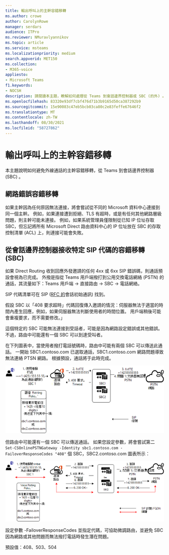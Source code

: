 ```yaml
---
title: 輸出呼叫上的主幹容錯移轉
ms.author: crowe
author: CarolynRowe
manager: serdars
audience: ITPro
ms.reviewer: NMuravlyannikov
ms.topic: article
ms.service: msteams
ms.localizationpriority: medium
search.appverid: MET150
ms.collection:
- M365-voice
appliesto:
- Microsoft Teams
f1.keywords:
- NOCSH
description: 請閱讀本主題，瞭解如何處理從 Teams 到會話邊界控制器或 SBC (的外) 。
ms.openlocfilehash: 83320e93df7cbf476d71b3b9165d50ca387292b9
ms.sourcegitcommit: 15e90083c47eb5bcb03ca80c2e83feffe67646f2
ms.translationtype: MT
ms.contentlocale: zh-TW
ms.lasthandoff: 08/30/2021
ms.locfileid: "58727862"
---
```

# <a name="trunk-failover-on-outbound-calls"></a>輸出呼叫上的主幹容錯移轉

本主題說明如何避免外線通話的主幹容錯移轉，從 Teams 到會話邊界控制器 (SBC) 。

## <a name="failover-on-network-errors"></a>網路錯誤容錯移轉

如果主幹因為任何原因無法連接，將會嘗試從不同的 Microsoft 資料中心連接到同一個主幹。 例如，如果連接遭到拒絕、TLS 有超時，或是有任何其他網路層級問題，則主幹可能未連接。
例如，如果系統管理員僅限制從已知 IP 位址存取 SBC，但忘記將所有 Microsoft Direct 路由資料中心的 IP 位址放在 SBC 的存取控制清單 (ACL) 上，則連接可能會失敗。 

## <a name="failover-of-specific-sip-codes-received-from-the-session-border-controller-sbc"></a>從會話邊界控制器接收特定 SIP 代碼的容錯移轉 (SBC) 

如果 Direct Routing 收到回應外發邀請的任何 4xx 或 6xx SIP 錯誤碼，則通話預設會視為已完成。 外撥是指從 Teams 用戶端撥打到公用交換電話網絡 (PSTN) 的通話，其流量如下：Teams 用戶端 -> 直接路由 -> SBC -> 電話網絡。

SIP 代碼清單可在 SIP ([RFC 的](https://tools.ietf.org/html/rfc3261)會話初始通訊) 找到。

假設 SBC 以「408 要求超時」代碼回復傳入邀請的情況：伺服器無法于適當的時間內產生回應，例如，如果伺服器無法判斷使用者的時間位置。 用戶端稍後可能會重複要求，而不需要修改。」

這個特定的 SBC 可能無法連接到受話者，可能是因為網路設定錯誤或其他錯誤。 不過，路由中可能還有一個 SBC 可以到達受叫者。

在下列圖表中，當使用者撥打電話號碼時，路由中可能有兩個 SBC 可以傳送此通話。 一開始 SBC1.contoso.com 已選取通話，SBC1.contoso.com 網路問題導致無法連絡 PTSN 網路。
根據預設，通話將于此時完成。 
 
![顯示 SBC 因網路問題而無法連絡 PSTN 的圖表。](media/direct-routing-failover-response-codes1.png)

但路由中可能還有一個 SBC 可以傳送通話。
如果您設定參數，將會嘗試第二 `Set-CSOnlinePSTNGateway -Identity sbc1.contoso.com -FailoverResponseCodes "408"` 個 SBC，SBC2.contoso.com 圖表所示：

![顯示路由至第二個 SBC 的圖表。](media/direct-routing-failover-response-codes2.png)

設定參數 -FailoverResponseCodes 並指定代碼，可協助微調路由，並避免 SBC 因為網路或其他問題而無法撥打電話時發生潛在問題。

預設值：408、503、504

